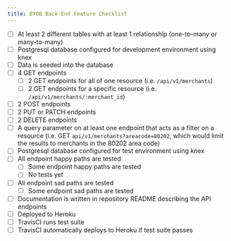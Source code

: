 ```yaml
---
title: BYOB Back-End Feature Checklist
---
```


* [ ] At least 2 different tables with at least 1 relationship (one-to-many or many-to-many)
* [ ] Postgresql database configured for development environment using knex
* [ ] Data is seeded into the database
* [ ] 4 GET endpoints
    * [ ] 2 GET endpoints for all of one resource (i.e. `/api/v1/merchants`)
    * [ ] 2 GET endpoints for a specific resource (i.e. `/api/v1/merchants/:merchant_id`)
* [ ] 2 POST endpoints
* [ ] 2 PUT or PATCH endpoints
* [ ] 2 DELETE endpoints
* [ ] A query parameter on at least one endpoint that acts as a filter on a resource (i.e. GET `api/v1/merchants?areacode=80202`, which would limit the results to merchants in the 80202 area code)
* [ ] Postgresql database configured for test environment using knex
* [ ] All endpoint happy paths are tested
  * [ ] Some endpoint happy paths are tested
  * [ ] No tests yet
* [ ] All endpoint sad paths are tested
  * [ ] Some endpoint sad paths are tested
* [ ] Documentation is written in repository README describing the API endpoints
* [ ] Deployed to Heroku
* [ ] TravisCI runs test suite
* [ ] TravisCI automatically deploys to Heroku if test suite passes 
